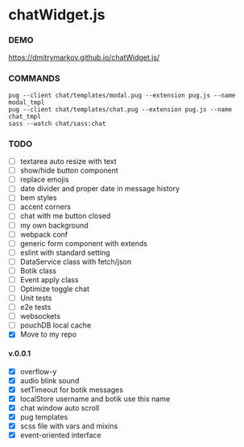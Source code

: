 # chatWidget.js

### DEMO

https://dmitrymarkov.github.io/chatWidget.js/

### COMMANDS
```
pug --client chat/templates/modal.pug --extension pug.js --name modal_tmpl
pug --client chat/templates/chat.pug --extension pug.js --name chat_tmpl
sass --watch chat/sass:chat
```

### TODO

- [ ] textarea auto resize with text
- [ ] show/hide button component
- [ ] replace emojis
- [ ] date divider and proper date in message history
- [ ] bem styles
- [ ] accent corners
- [ ] chat with me button closed
- [ ] my own background
- [ ] webpack conf
- [ ] generic form component with extends
- [ ] eslint with standard setting
- [ ] DataService class with fetch/json
- [ ] Botik class
- [ ] Event apply class
- [ ] Optimize toggle chat
- [ ] Unit tests
- [ ] e2e tests
- [ ] websockets
- [ ] pouchDB local cache
- [x] Move to my repo

#### v.0.0.1

- [x] overflow-y
- [x] audio blink sound
- [x] setTimeout for botik messages
- [x] localStore username and botik use this name
- [x] chat window auto scroll
- [x] pug templates
- [x] scss file with vars and mixins
- [x] event-oriented interface
